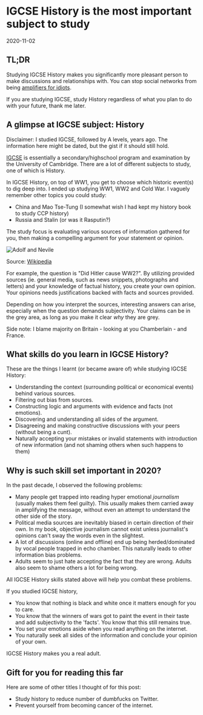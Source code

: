 <h1>IGCSE History is the most important subject to study</h1>
<div class="center">2020-11-02</div>

## TL;DR

Studying IGCSE History makes you significantly more pleasant person to make discussions and relationships with.
You can stop social networks from being [amplifiers for idiots](https://metro.co.uk/2020/10/23/ex-google-ceo-calls-social-media-an-amplifier-for-idiots-13470970/).

If you are studying IGCSE, study History regardless of what you plan to do with your future, thank me later.

## A glimpse at IGCSE subject: History

Disclaimer: I studied IGCSE, followed by A levels, years ago. The information here might be dated, but the gist if it should still hold.

[IGCSE](https://www.cambridgeschool.eu/en/cambridge-igcse) is essentially a secondary/highschool program and examination by the University of Cambridge. There are a lot of different subjects to study, one of which is History.

In IGCSE History, on top of WW1, you get to choose which historic event(s) to dig deep into. I ended up studying WW1, WW2 and Cold War.
I vaguely remember other topics you could study:

- China and Mao Tse-Tung (I somewhat wish I had kept my history book to study CCP history)
- Russia and Stalin (or was it Rasputin?)

The study focus is evaluating various sources of information gathered for you, then making a compelling argument for your statement or opinion.

<div class="portrait image-desc">

![Adolf and Nevile](/images/why-igcse-history/Adolf_and_Nevile.jpg)

Source: [Wikipedia](https://en.wikipedia.org/wiki/Appeasement)

</div>

For example, the question is "Did Hitler cause WW2?". By utilizing provided sources (ie. general media, such as news snippets, photographs and letters) and your knowledge of factual history, you create your own opinion. Your opinions needs justifications backed with facts and sources provided.

Depending on how you interpret the sources, interesting answers can arise, especially when the question demands subjectivity.
Your claims can be in the grey area, as long as you make it clear _why_ they are grey.

Side note: I blame majority on Britain - looking at you Chamberlain - and France.

## What skills do you learn in IGCSE History?

These are the things I learnt (or became aware of) while studying IGCSE History:

- Understanding the context (surrounding political or economical events) behind various sources.
- Filtering out bias from sources.
- Constructing logic and arguments with evidence and facts (not emotions).
- Discovering and understanding all sides of the argument.
- Disagreeing and making constructive discussions with your peers (without being a cunt).
- Naturally accepting your mistakes or invalid statements with introduction of new information (and not shaming others when such happens to them)

## Why is such skill set important in 2020?

In the past decade, I observed the following problems:

- Many people get trapped into reading hyper emotional _journalism_ (usually makes them feel guilty). This usually makes them carried away in amplifying the message, without even an attempt to understand the other side of the story.
- Political media sources are inevitably biased in certain direction of their own. In my book, objective journalism cannot exist unless journalist's opinions can't sway the words even in the slightest.
- A lot of discussions (online and offline) end up being herded/dominated by vocal people trapped in echo chamber. This naturally leads to other information bias problems.
- Adults seem to just hate accepting the fact that they are wrong. Adults also seem to shame others a lot for being wrong.

All IGCSE History skills stated above will help you combat these problems.

If you studied IGCSE history,

- You know that nothing is black and white once it matters enough for you to care.
- You know that the winners of wars got to paint the event in their taste and add subjectivity to the 'facts'. You know that this still remains true.
- You set your emotions aside when you read anything on the internet.
- You naturally seek all sides of the information and conclude your opinion of your own.

IGCSE History makes you a real adult.

## Gift for you for reading this far

Here are some of other titles I thought of for this post:

- Study history to reduce number of dumbfucks on Twitter.
- Prevent yourself from becoming cancer of the internet.

